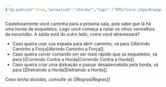 ```yaml
---
{"dg-publish":true,"permalink":"/horda/","tags":["RPG/livro-jogo/Draegeni/story-points"],"created":"2024-12-24T16:32:57.023-05:00","updated":"2024-12-24T16:41:09.413-05:00"}
---
```



Cautelosamente você caminha para a próxima sala, pois sabe que lá há uma horda de esqueletos. Logo você começa a notar os olhos vermelhos da escuridão. A saída está do outro lado, como você atravessará?

- Caso queira usar sua espada para abrir caminho, vá para [[Abrindo Caminho a Força\|Abrindo Caminho a Força]].
- Caso queira correr contando em ser mais rápido que os esqueletos, vá para [[Correndo Contra a Horda\|Correndo Contra a Horda]].
- Caso queira criar uma distração e passar desapercebido pela horda, vá para [[Distraindo a Horda\|Distraindo a Horda]].

*Caso tenha dúvidas, consulte as [[Regras\|Regras]].*
